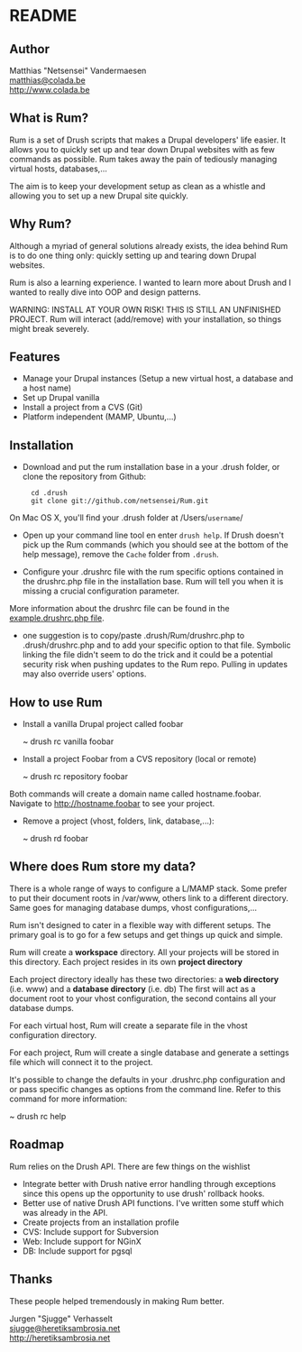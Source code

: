 README
======

Author
------

Matthias "Netsensei" Vandermaesen<br>
matthias@colada.be<br>
http://www.colada.be<br>

What is Rum?
------------

Rum is a set of Drush scripts that makes a Drupal developers' life easier.
It allows you to quickly set up and tear down Drupal websites with as few
commands as possible. Rum takes away the pain of tediously managing virtual
hosts, databases,... 

The aim is to keep your development setup as clean as a whistle and allowing you
to set up a new Drupal site quickly.

Why Rum?
--------

Although a myriad of general solutions already exists, the idea behind Rum is to 
do one thing only: quickly setting up and tearing down Drupal websites.

Rum is also a learning experience. I wanted to learn more about Drush and I wanted
to really dive into OOP and design patterns.

WARNING: INSTALL AT YOUR OWN RISK! THIS IS STILL AN UNFINISHED PROJECT. Rum will
interact (add/remove) with your installation, so things might break severely.

Features
--------

* Manage your Drupal instances (Setup a new virtual host, a database and a host name)
* Set up Drupal vanilla
* Install a project from a CVS (Git)
* Platform independent (MAMP, Ubuntu,...)

Installation
------------

* Download and put the rum installation base in a your .drush folder, or clone the repository from Github:

		cd .drush
		git clone git://github.com/netsensei/Rum.git
		
On Mac OS X, you'll find your .drush folder at /Users/<code>username</code>/
		
* Open up your command line tool en enter <code>drush help</code>.
If Drush doesn't pick up the Rum commands (which you should see at the bottom of the help message), remove the <code>Cache</code> folder from <code>.drush</code>.
		
* Configure your .drushrc file with the rum specific options contained in the drushrc.php file in the installation base. Rum will tell you when it is missing a crucial configuration parameter.	

More information about the drushrc file can be found in the [example.drushrc.php file](http://drush.ws/examples/example.drushrc.php).

* one suggestion is to copy/paste .drush/Rum/drushrc.php to .drush/drushrc.php and to add your specific option to that file. Symbolic linking the file didn't seem to do the trick and it could be a potential security risk when pushing updates to the Rum repo. Pulling in updates may also override users' options.

How to use Rum
--------------

* Install a vanilla Drupal project called foobar

    ~ drush rc vanilla foobar

* Install a project Foobar from a CVS repository (local or remote)

    ~ drush rc repository foobar

Both commands will create a domain name called hostname.foobar. Navigate to
http://hostname.foobar to see your project.

* Remove a project (vhost, folders, link, database,...):

    ~ drush rd foobar

Where does Rum store my data?
-----------------------------

There is a whole range of ways to configure a L/MAMP stack. Some prefer to put their
document roots in /var/www, others link to a different directory. Same goes for managing
database dumps, vhost configurations,...

Rum isn't designed to cater in a flexible way with different setups. The primary goal
is to go for a few setups and get things up quick and simple.

Rum will create a **workspace** directory. All your projects will be stored in this
directory. Each project resides in its own **project directory**

Each project directory ideally has these two directories: a **web directory** (i.e. www)
and a **database directory** (i.e. db) The first will act as a document root to your
vhost configuration, the second contains all your database dumps.

For each virtual host, Rum will create a separate file in the vhost configuration directory.

For each project, Rum will create a single database and generate a settings file which will
connect it to the project.

It's possible to change the defaults in your .drushrc.php configuration and or pass specific
changes as options from the command line. Refer to this command for more information:

   ~ drush rc help

Roadmap
-------

Rum relies on the Drush API. There are few things on the wishlist

* Integrate better with Drush native error handling through exceptions since this
  opens up the opportunity to use drush' rollback hooks.
* Better use of native Drush API functions. I've written some stuff which was already
  in the API.
* Create projects from an installation profile
* CVS: Include support for Subversion
* Web: Include support for NGinX
* DB: Include support for pgsql

Thanks
------

These people helped tremendously in making Rum better.

Jurgen "Sjugge" Verhasselt<br>
sjugge@heretiksambrosia.net<br>
http://heretiksambrosia.net<br>
